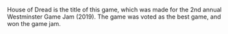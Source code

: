 House of Dread is the title of this game, which was made for the 2nd annual Westminster Game Jam (2019).
The game was voted as the best game, and won the game jam.
